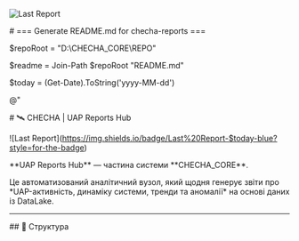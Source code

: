 ![Last Report](https://img.shields.io/badge/Last%20Report-2025-10-12-blue?style=for-the-badge)

\# === Generate README.md for checha-reports ===

$repoRoot = "D:\\CHECHA\_CORE\\REPO"

$readme   = Join-Path $repoRoot "README.md"

$today    = (Get-Date).ToString('yyyy-MM-dd')



@"

\# 🛰️ CHECHA | UAP Reports Hub



!\[Last Report](https://img.shields.io/badge/Last%20Report-$today-blue?style=for-the-badge)



\*\*UAP Reports Hub\*\* — частина системи \*\*CHECHA\_CORE\*\*.  

Це автоматизований аналітичний вузол, який щодня генерує звіти про \*UAP-активність, динаміку системи, тренди та аномалії\* на основі даних із DataLake.



---



\## 📂 Структура




